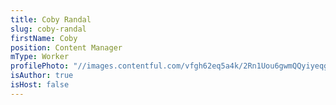 ```yaml
---
title: Coby Randal
slug: coby-randal
firstName: Coby
position: Content Manager
mType: Worker
profilePhoto: "//images.contentful.com/vfgh62eq5a4k/2Rn1Uou6gwmQQyiyeqg00K/45b8795019d117811ba84d1d1d9a4854/27164595_10154966023865947_455386722944552502_o.jpg"
isAuthor: true
isHost: false
---
```

